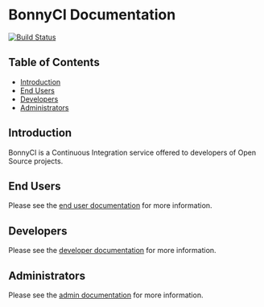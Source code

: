 # BonnyCI Documentation

[![Build Status](https://travis-ci.org/BonnyCI/lore.svg?branch=master)](https://travis-ci.org/BonnyCI/lore)

## Table of Contents

* [Introduction](#introduction)
* [End Users](#end-users)
* [Developers](#developers)
* [Administrators](#administrators)

## Introduction

BonnyCI is a Continuous Integration service offered to developers of Open Source projects.

## End Users

Please see the [end user documentation](end_users) for more information.

## Developers

Please see the [developer documentation](developers) for more information.

## Administrators

Please see the [admin documentation](admins) for more information.
